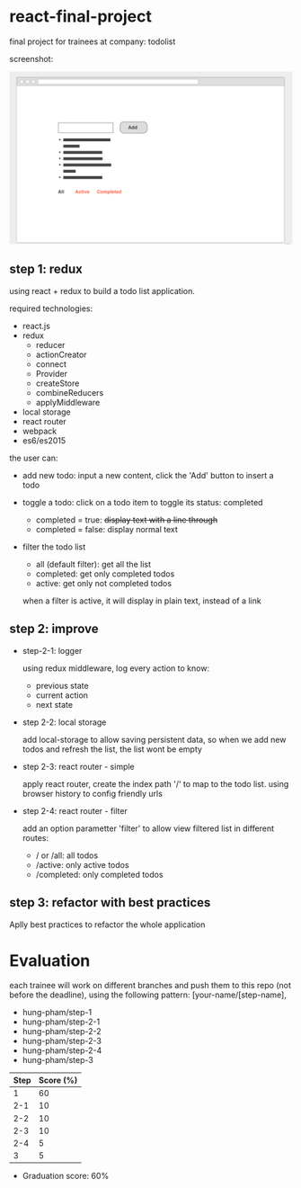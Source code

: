 # react-final-project
final project for trainees at company: todolist

screenshot:

![todolist wireframe](screenshot.png "todolist wireframe")

## step 1: redux
using react + redux to build a todo list application.

required technologies:
  - react.js
  - redux
    - reducer
    - actionCreator
    - connect
    - Provider
    - createStore
    - combineReducers
    - applyMiddleware
  - local storage
  - react router
  - webpack
  - es6/es2015

the user can:
- add new todo:
  input a new content, click the 'Add' button to insert a todo
- toggle a todo:
  click on a todo item to toggle its status: completed
  - completed = true: ~~display text with a line through~~
  - completed = false: display normal text
- filter the todo list
  - all (default filter): get all the list
  - completed: get only completed todos
  - active: get only not completed todos

  when a filter is active, it will display in plain text, instead of a link

## step 2: improve
- step-2-1: logger

  using redux middleware, log every action to know:
  - previous state
  - current action
  - next state

- step 2-2: local storage

  add local-storage to allow saving persistent data,
  so when we add new todos and refresh the list, the list wont be empty

- step 2-3: react router - simple

  apply react router, create the index path '/' to map to the todo list.
  using browser history to config friendly urls

- step 2-4: react router - filter

  add an option parametter 'filter' to allow view filtered list in different routes:
  - / or /all: all todos
  - /active: only active todos
  - /completed: only completed todos

## step 3: refactor with best practices
  Aplly best practices to refactor the whole application

# Evaluation

each trainee will work on different branches
and push them to this repo (not before the deadline),
using the following pattern: [your-name/[step-name],
  - hung-pham/step-1
  - hung-pham/step-2-1
  - hung-pham/step-2-2
  - hung-pham/step-2-3
  - hung-pham/step-2-4
  - hung-pham/step-3

| Step | Score (%) |
|------|-----------|
|   1  |     60    |
|  2-1 |     10    |
|  2-2 |     10    |
|  2-3 |     10    |
|  2-4 |     5     |
|   3  |     5     |

- Graduation score: 60%
